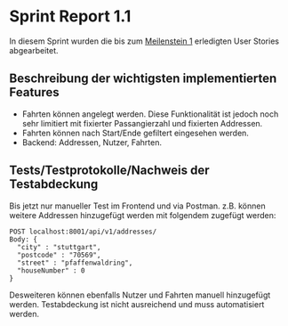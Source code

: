 # Sprint Report 1.1

In diesem Sprint wurden die bis zum [Meilenstein 1](https://sopra.informatik.uni-stuttgart.de/sopra/sopra-ws23/project12-emundo/-/tags/v0.1) erledigten User Stories abgearbeitet.

## Beschreibung der wichtigsten implementierten Features

- Fahrten können angelegt werden. Diese Funktionalität ist jedoch noch sehr limitiert mit fixierter Passangierzahl und fixierten Addressen.
- Fahrten können nach Start/Ende gefiltert eingesehen werden.
- Backend: Addressen, Nutzer, Fahrten.

## Tests/Testprotokolle/Nachweis der Testabdeckung

Bis jetzt nur manueller Test im Frontend und via Postman.
z.B. können weitere Addressen hinzugefügt werden mit folgendem zugefügt werden:
```
POST localhost:8001/api/v1/addresses/
Body: {
  "city" : "stuttgart",
  "postcode" : "70569",
  "street" : "pfaffenwaldring",
  "houseNumber" : 0
}
```
Desweiteren können ebenfalls Nutzer und Fahrten manuell hinzugefügt werden.
Testabdeckung ist nicht ausreichend und muss automatisiert werden.
